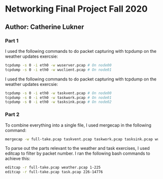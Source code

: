 # Networking Final Project Fall 2020
## Author: Catherine Lukner
  
### Part 1
I used the following commands to do packet capturing with tcpdump on the weather updates exercsie:
```bash
tcpdump -s 0 -i eth0 -w wuserver.pcap # On node00
tcpdump -s 0 -i eth0 -w wuclient.pcap # On node01
```

I used the following commands to do packet capturing with tcpdump on the weather updates exercsie:
```bash
tcpdump -s 0 -i eth0 -w taskvent.pcap # On node00
tcpdump -s 0 -i eth0 -w taskwork.pcap # On node01
tcpdump -s 0 -i eth0 -w tasksink.pcap # On node02
```

### Part 2

To combine everything into a single file, I used mergecap in the following command:
```bash
mergecap -w full-take.pcap taskvent.pcap taskwork.pcap tasksink.pcap wuserver.pcap wuclient.pcap
```

To parse out the parts relevant to the weather and task exercises, I used editcap to filter by packet number. I ran the following bash commands to achieve this:
```bash
editcap -r full-take.pcap weather.pcap 1-225
editcap -r full-take.pcap task.pcap 226-14776
```